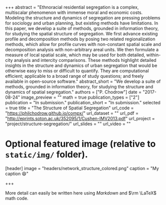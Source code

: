 +++
abstract = "Ethnoracial residential segregation is a complex, multiscalar phenomenon with immense moral and economic costs. Modeling the structure and dynamics of segregation are pressing problems for sociology and urban planning, but existing methods have limitations. In this paper, we develop a suite of methods, grounded in information theory, for studying the spatial structure of segregation. We first advance existing profile and decomposition methods by posing two related regionalization methods, which allow for profile curves with non-constant spatial scale and decomposition analysis with non-arbitrary areal units. We then formulate a measure of local spatial scale, which may be used for both detailed, within-city analysis and intercity comparisons. These methods highlight detailed insights in the structure and dynamics of urban segregation that would be otherwise easy to miss or difficult to quantify. They are computational efficient; applicable to a broad range of study questions; and freely available in open-source software."
abstract_short = "We develop a suite of methods, grounded in information theory, for studying the structure and dynamics of spatial segregation."
authors = ["P. Chodrow"]
date = "2017-08-24"
image_preview = ""
math = true
publication_types = ["2"]
publication = "In submission."
publication_short = "In submission."
selected = true
title = "The Structure of Spatial Segregation"
url_code = "https://philchodrow.github.io/compx/"
url_dataset = ""
url_pdf = "http://eprints.soton.ac.uk/352095/1/Cushen-IMV2013.pdf"
url_project = "project/structure-segregation/"
url_slides = ""
url_video = ""

# Optional featured image (relative to `static/img/` folder).
[header]
image = "headers/network_structure_colored.png"
caption = "My caption :smile:"

+++

More detail can easily be written here using *Markdown* and $\rm \LaTeX$ math code.
